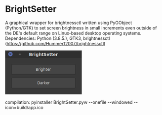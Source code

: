 # BrightSetter

A graphical wrapper for brightnessctl written using PyGObject (Python/GTK) to set screen brightness in small increments even outside of the DE's default range on Linux-based desktop operating systems. 
Dependencies: Python (3.8.5.), GTK3, brightnessctl (https://github.com/Hummer12007/brightnessctl)

![Screenshot](https://raw.githubusercontent.com/louckazdenekjr/BrightSetter/master/Screenshot.png)

compilation: pyinstaller BrightSetter.pyw --onefile --windowed --icon=build/app.ico

